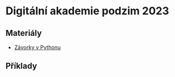 # Digitální akademie podzim 2023

## Materiály

* [Závorky v Pythonu](zavorky.ipynb)

## Příklady


